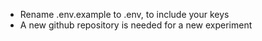 - Rename .env.example to .env, to include your keys
- A new github repository is needed for a new experiment 
